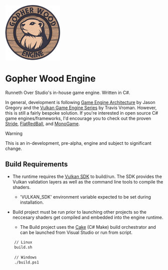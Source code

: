<p align="left">
  <img src="content/icon/gopherwood-icon.png" width="175" alt="GopherWood Logo">
</p>

# Gopher Wood Engine
Runneth Over Studio's in-house game engine. Written in C#.

In general, development is following [Game Engine Architecture](https://www.gameenginebook.com/) by Jason Gregory and the [Vulkan Game Engine Series](https://kohiengine.com/) by Travis Vroman. However, this is still a fairly bespoke solution. If you're interested in open source C# game engines/frameworks, I'd encourage you to check out the proven [Stride](https://github.com/stride3d/stride), [FlatRedBall](https://github.com/vchelaru/FlatRedBall), and [MonoGame](https://github.com/MonoGame/MonoGame).

> [!WARNING]
> This is an in-development, pre-alpha, engine and subject to significant change.

## Build Requirements
- The runtime requires the [Vulkan SDK](https://www.lunarg.com/vulkan-sdk/) to build/run. The SDK provides the Vulkan validation layers as well as the command line tools to compile the shaders. 
	- 'VULKAN_SDK' environment variable expected to be set during installation.

- Build project must be run prior to launching other projects so the neccesary shaders get compiled and embedded into the engine runtime.
	- The Build project uses the [Cake](https://cakebuild.net/) (C# Make) build orchestrator and can be launched from Visual Studio or run from script.
```
	// Linux
	build.sh

	// Windows
	./build.ps1
```
